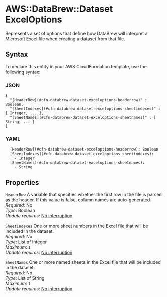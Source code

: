 # AWS::DataBrew::Dataset ExcelOptions<a name="aws-properties-databrew-dataset-exceloptions"></a>

Represents a set of options that define how DataBrew will interpret a Microsoft Excel file when creating a dataset from that file\.

## Syntax<a name="aws-properties-databrew-dataset-exceloptions-syntax"></a>

To declare this entity in your AWS CloudFormation template, use the following syntax:

### JSON<a name="aws-properties-databrew-dataset-exceloptions-syntax.json"></a>

```
{
  "[HeaderRow](#cfn-databrew-dataset-exceloptions-headerrow)" : Boolean,
  "[SheetIndexes](#cfn-databrew-dataset-exceloptions-sheetindexes)" : [ Integer, ... ],
  "[SheetNames](#cfn-databrew-dataset-exceloptions-sheetnames)" : [ String, ... ]
}
```

### YAML<a name="aws-properties-databrew-dataset-exceloptions-syntax.yaml"></a>

```
  [HeaderRow](#cfn-databrew-dataset-exceloptions-headerrow): Boolean
  [SheetIndexes](#cfn-databrew-dataset-exceloptions-sheetindexes): 
    - Integer
  [SheetNames](#cfn-databrew-dataset-exceloptions-sheetnames): 
    - String
```

## Properties<a name="aws-properties-databrew-dataset-exceloptions-properties"></a>

`HeaderRow`  <a name="cfn-databrew-dataset-exceloptions-headerrow"></a>
A variable that specifies whether the first row in the file is parsed as the header\. If this value is false, column names are auto\-generated\.  
*Required*: No  
*Type*: Boolean  
*Update requires*: [No interruption](https://docs.aws.amazon.com/AWSCloudFormation/latest/UserGuide/using-cfn-updating-stacks-update-behaviors.html#update-no-interrupt)

`SheetIndexes`  <a name="cfn-databrew-dataset-exceloptions-sheetindexes"></a>
One or more sheet numbers in the Excel file that will be included in the dataset\.  
*Required*: No  
*Type*: List of Integer  
*Maximum*: `1`  
*Update requires*: [No interruption](https://docs.aws.amazon.com/AWSCloudFormation/latest/UserGuide/using-cfn-updating-stacks-update-behaviors.html#update-no-interrupt)

`SheetNames`  <a name="cfn-databrew-dataset-exceloptions-sheetnames"></a>
One or more named sheets in the Excel file that will be included in the dataset\.  
*Required*: No  
*Type*: List of String  
*Maximum*: `1`  
*Update requires*: [No interruption](https://docs.aws.amazon.com/AWSCloudFormation/latest/UserGuide/using-cfn-updating-stacks-update-behaviors.html#update-no-interrupt)